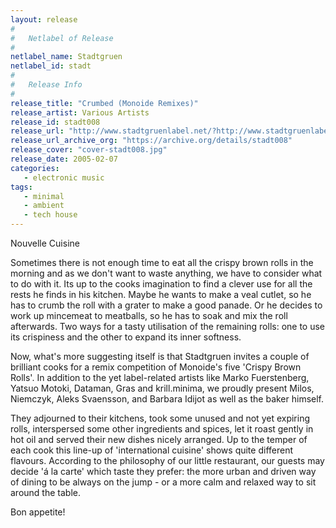 ```yaml
---
layout: release
#
#   Netlabel of Release
#
netlabel_name: Stadtgruen
netlabel_id: stadt
#
#   Release Info
#
release_title: "Crumbed (Monoide Remixes)"
release_artist: Various Artists
release_id: stadt008
release_url: "http://www.stadtgruenlabel.net/?http://www.stadtgruenlabel.net/index.php?locator=releases&id=15"
release_url_archive_org: "https://archive.org/details/stadt008"
release_cover: "cover-stadt008.jpg"
release_date: 2005-02-07
categories:
   - electronic music
tags:
   - minimal
   - ambient
   - tech house
---
```

Nouvelle Cuisine

Sometimes there is not enough time to eat all the crispy brown rolls in the morning and as we don't want to waste anything, we have to consider what to do with it. Its up to the cooks imagination to find a clever use for all the rests he finds in his kitchen. Maybe he wants to make a veal cutlet, so he has to crumb the roll with a grater to make a good panade. Or he decides to work up mincemeat to meatballs, so he has to soak and mix the roll afterwards. Two ways for a tasty utilisation of the remaining rolls: one to use its crispiness and the other to expand its inner softness.

Now, what's more suggesting itself is that Stadtgruen invites a couple of brilliant cooks for a remix competition of Monoide's five 'Crispy Brown Rolls'. In addition to the yet label-related artists like Marko Fuerstenberg, Yatsuo Motoki, Dataman, Gras and krill.minima, we proudly present Milos, Niemczyk, Aleks Svaensson, and Barbara Idijot as well as the baker himself.

They adjourned to their kitchens, took some unused and not yet expiring rolls, interspersed some other ingredients and spices, let it roast gently in hot oil and served their new dishes nicely arranged. Up to the temper of each cook this line-up of 'international cuisine' shows quite different flavours. According to the philosophy of our little restaurant, our guests may decide 'á la carte' which taste they prefer: the more urban and driven way of dining to be always on the jump - or a more calm and relaxed way to sit around the table.

Bon appetite!